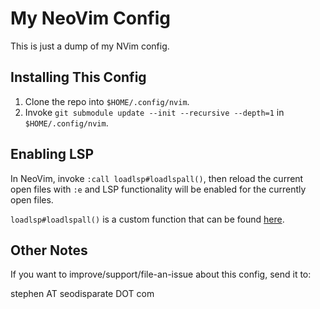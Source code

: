 # My NeoVim Config

This is just a dump of my NVim config.

## Installing This Config

1. Clone the repo into `$HOME/.config/nvim`.  
2. Invoke `git submodule update --init --recursive --depth=1` in
   `$HOME/.config/nvim`.

## Enabling LSP

In NeoVim, invoke `:call loadlsp#loadlspall()`, then reload the current open
files with `:e` and LSP functionality will be enabled for the currently open
files.

`loadlsp#loadlspall()` is a custom function that can be found
[here](https://git.seodisparate.com/stephenseo/MyNeoVimConfig/src/branch/main/pack/packages/start/loadlsp/autoload/loadlsp.vim).

## Other Notes

If you want to improve/support/file-an-issue about this config, send it to:

stephen AT seodisparate DOT com
